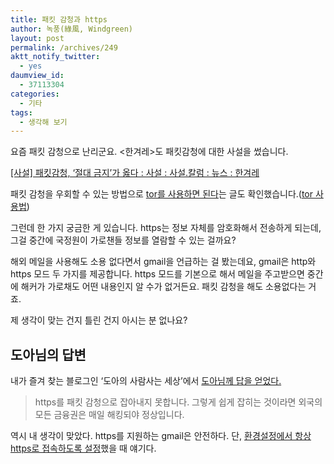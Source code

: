 ```yaml
---
title: 패킷 감청과 https
author: 녹풍(綠風, Windgreen)
layout: post
permalink: /archives/249
aktt_notify_twitter:
  - yes
daumview_id:
  - 37113304
categories:
  - 기타
tags:
  - 생각해 보기
---
```

요즘 패킷 감청으로 난리군요. <한겨레>도 패킷감청에 대한 사설을 썼습니다.

<a href="http://www.hani.co.kr/arti/opinion/editorial/402442.html" target="_blank">[사설] 패킷감청, &#8216;절대 금지&#8217;가 옳다 : 사설 : 사설.칼럼 : 뉴스 : 한겨레</a>

패킷 감청을 우회할 수 있는 방법으로 <a href="http://toolz.tistory.com/127" target="_blank">tor를 사용하면 된다</a>는 글도 확인했습니다.(<a href="http://toolz.tistory.com/121" target="_blank">tor 사용법</a>)

그런데 한 가지 궁금한 게 있습니다. https는 정보 자체를 암호화해서 전송하게 되는데, 그걸 중간에 국정원이 가로챈들 정보를 열람할 수 있는 걸까요?

해외 메일을 사용해도 소용 없다면서 gmail을 언급하는 걸 봤는데요, gmail은 http와 https 모드 두 가지를 제공합니다. https 모드를 기본으로 해서 메일을 주고받으면 중간에 해커가 가로채도 어떤 내용인지 알 수가 없거든요. 패킷 감청을 해도 소용없다는 거죠.

제 생각이 맞는 건지 틀린 건지 아시는 분 없나요?

## 도아님의 답변

내가 즐겨 찾는 블로그인 &#8216;도아의 사람사는 세상&#8217;에서 <a href="http://offree.net/entry/Changing-to-Gmail#comment72866" target="_blank">도아님께 답을 얻었다.</a>

> https를 패킷 감청으로 잡아내지 못합니다. 그렇게 쉽게 잡히는 것이라면 외국의 모든 금융권은 매일 해킹되야 정상입니다.

역시 내 생각이 맞았다. https를 지원하는 gmail은 안전하다. 단, <a href="http://hummingbird.tistory.com/1741" target="_blank">환경설정에서 항상 https로 접속하도록 설정</a>했을 때 얘기다.